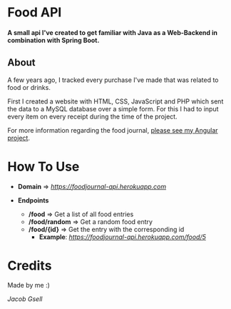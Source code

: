 # Food API

#### A small api I've created to get familiar with Java as a Web-Backend in combination with Spring Boot.

## About

A few years ago, I tracked every purchase I've made that was related to food or drinks.

First I created a website with HTML, CSS, JavaScript and PHP which sent the data to a MySQL database over a simple form. For this I had to input every item on every receipt during the time of the project.

For more information regarding the food journal, [please see my Angular project](https://food-journal.netlify.app/#/).

# How To Use

* **Domain** => _https://foodjournal-api.herokuapp.com_

* **Endpoints**
  * **/food** => Get a list of all food entries
  * **/food/random** => Get a random food entry
  * **/food/{id}** => Get the entry with the corresponding id 
    * **Example**: _https://foodjournal-api.herokuapp.com/food/5_

# Credits

Made by me :)

_Jacob Gsell_

